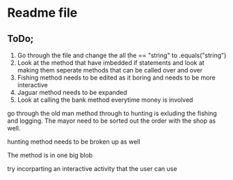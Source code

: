 # Readme file 
## ToDo;
1. Go through the file and change the all the == "string" to .equals("string")
2. Look at the method that have imbedded if statements and look at making them seperate methods that can be called over and over
3. Fishing method needs to be edited as it boring and needs to be more interactive
4. Jaguar method needs to be expanded
5. Look at calling the bank method everytime money is involved




go through the old man method through to hunting is exluding the fishing and logging. The mayor need to be sorted out the 
order with the shop as well. 

hunting method needs to be broken up as well

The method is in one big blob

try incorparting an interactive activity that the user can use
